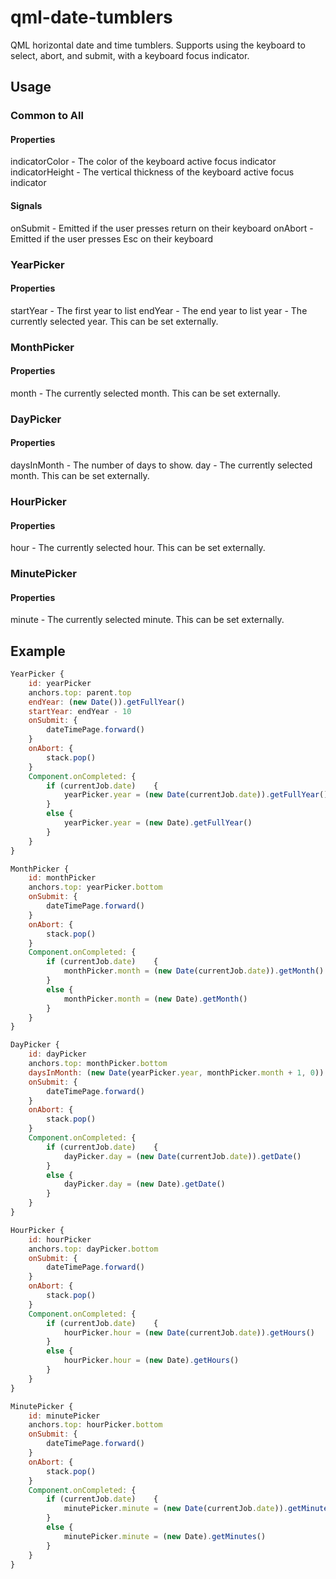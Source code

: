 # qml-date-tumblers
QML horizontal date and time tumblers.
Supports using the keyboard to select, abort, and submit, with a keyboard focus indicator.

## Usage

### Common to All
#### Properties
indicatorColor - The color of the keyboard active focus indicator
indicatorHeight - The vertical thickness of the keyboard active focus indicator
#### Signals
onSubmit - Emitted if the user presses return on their keyboard
onAbort - Emitted if the user presses Esc on their keyboard

### YearPicker
#### Properties
startYear - The first year to list
endYear - The end year to list
year - The currently selected year. This can be set externally.

### MonthPicker
#### Properties
month - The currently selected month. This can be set externally.

### DayPicker
#### Properties
daysInMonth - The number of days to show.
day - The currently selected month. This can be set externally.

### HourPicker
#### Properties
hour - The currently selected hour. This can be set externally.

### MinutePicker
#### Properties
minute - The currently selected minute. This can be set externally.


## Example
```qml
YearPicker {
	id: yearPicker
	anchors.top: parent.top
	endYear: (new Date()).getFullYear()
	startYear: endYear - 10
	onSubmit: {
		dateTimePage.forward()
	}
	onAbort: {
		stack.pop()
	}
	Component.onCompleted: {
		if (currentJob.date)	{
			yearPicker.year = (new Date(currentJob.date)).getFullYear()
		}
		else {
			yearPicker.year = (new Date).getFullYear()
		}
	}
}

MonthPicker {
	id: monthPicker
	anchors.top: yearPicker.bottom
	onSubmit: {
		dateTimePage.forward()
	}
	onAbort: {
		stack.pop()
	}
	Component.onCompleted: {
		if (currentJob.date)	{
			monthPicker.month = (new Date(currentJob.date)).getMonth()
		}
		else {
			monthPicker.month = (new Date).getMonth()
		}
	}
}

DayPicker {
	id: dayPicker
	anchors.top: monthPicker.bottom
	daysInMonth: (new Date(yearPicker.year, monthPicker.month + 1, 0)).getDate()
	onSubmit: {
		dateTimePage.forward()
	}
	onAbort: {
		stack.pop()
	}
	Component.onCompleted: {
		if (currentJob.date)	{
			dayPicker.day = (new Date(currentJob.date)).getDate()
		}
		else {
			dayPicker.day = (new Date).getDate()
		}
	}
}

HourPicker {
	id: hourPicker
	anchors.top: dayPicker.bottom
	onSubmit: {
		dateTimePage.forward()
	}
	onAbort: {
		stack.pop()
	}
	Component.onCompleted: {
		if (currentJob.date)	{
			hourPicker.hour = (new Date(currentJob.date)).getHours()
		}
		else {
			hourPicker.hour = (new Date).getHours()
		}
	}
}

MinutePicker {
	id: minutePicker
	anchors.top: hourPicker.bottom
	onSubmit: {
		dateTimePage.forward()
	}
	onAbort: {
		stack.pop()
	}
	Component.onCompleted: {
		if (currentJob.date)	{
			minutePicker.minute = (new Date(currentJob.date)).getMinutes()
		}
		else {
			minutePicker.minute = (new Date).getMinutes()
		}
	}
}
```
